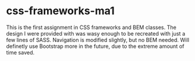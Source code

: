 # css-frameworks-ma1
This is the first assignment in CSS frameworks and BEM classes. The design I were provided with was wasy enough to be recreated with just a few lines of SASS. Navigation is modified slightly, but no BEM needed. 
Will definetly use Bootstrap more in the future, due to the extreme amount of time saved.

